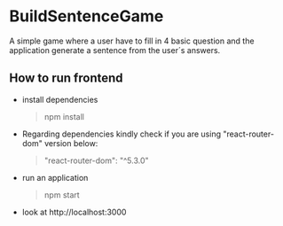 # BuildSentenceGame
A simple game where a user have to fill in 4 basic question and the application generate a sentence from the user´s answers.

## How to run frontend

- install dependencies
  > npm install

- Regarding dependencies kindly check if you are using "react-router-dom" version below:
  >"react-router-dom": "^5.3.0"
- run an application
  > npm start
- look at http://localhost:3000
